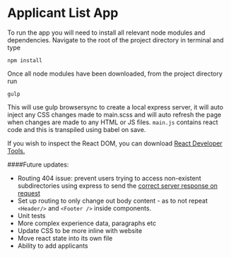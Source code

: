 # Applicant List App

To run the app you will need to install all relevant node modules and dependencies. Navigate to the root of the project directory in terminal and type
```
npm install
```

Once all node modules have been downloaded, from the project directory run
```
gulp
```
This will use gulp browsersync to create a local express server, it will auto inject any CSS changes made to main.scss and will auto refresh the page when changes are made to any HTML or JS files. `main.js` contains react code and this is transpiled using babel on save.

If you wish to inspect the React DOM, you can download [React Developer Tools.](https://facebook.github.io/react/blog/2015/09/02/new-react-developer-tools.html)

####Future updates:
- Routing 404 issue: prevent users trying to access non-existent subdirectories using express to send the [correct server response on request](https://github.com/ReactTraining/react-router/blob/master/docs/guides/Histories.md#browserhistory) 
- Set up routing to only change out body content - as to not repeat `<Header/>` and `<Footer />` inside components.
- Unit tests
- More complex experience data, paragraphs etc
- Update CSS to be more inline with website
- Move react state into its own file
- Ability to add applicants